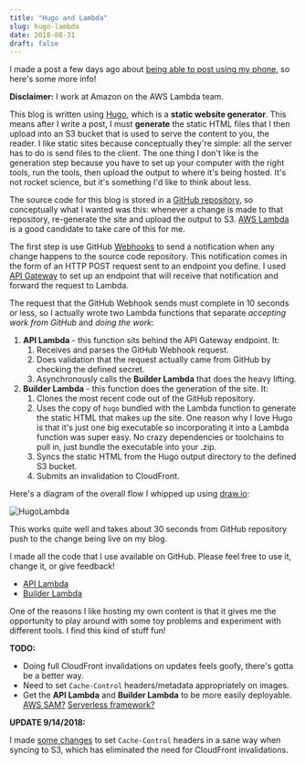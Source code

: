 ```yaml
---
title: "Hugo and Lambda"
slug: hugo-lambda
date: 2018-08-31
draft: false
---
```

I made a post a few days ago about [being able to post using my phone](/posts/hugo-from-phone/), so here's some more info!

**Disclaimer:** I work at Amazon on the AWS Lambda team.

This blog is written using [Hugo](https://gohugo.io), which is a **static website generator**. This means after I write a post, I must **generate** the static HTML files that I then upload into an S3 bucket that is used to serve the content to you, the reader. I like static sites because conceptually they're simple: all the server has to do is send files to the client. The one thing I don't like is the generation step because you have to set up your computer with the right tools, run the tools, then upload the output to where it's being hosted. It's not rocket science, but it's something I'd like to think about less.

The source code for this blog is stored in a [GitHub repository](https://github.com/wnka/pdp80-blog), so conceptually what I wanted was this: whenever a change is made to that repository, re-generate the site and upload the output to S3. [AWS Lambda](https://aws.amazon.com/lambda/) is a good candidate to take care of this for me.

The first step is use GitHub [Webhooks](https://developer.github.com/webhooks/) to send a notification when any change happens to the source code repository. This notification comes in the form of an HTTP POST request sent to an endpoint you define. I used [API Gateway](https://aws.amazon.com/api-gateway/) to set up an endpoint that will receive that notification and forward the request to Lambda.

The request that the GitHub Webhook sends must complete in 10 seconds or less, so I actually wrote two Lambda functions that separate *accepting work from GitHub* and *doing the work*:

1. **API Lambda** - this function sits behind the API Gateway endpoint. It:
   1. Receives and parses the GitHub Webhook request.
   1. Does validation that the request actually came from GitHub by checking the defined secret.
   1. Asynchronously calls the **Builder Lambda** that does the heavy lifting.
1. **Builder Lambda** - this function does the generation of the site. It:
   1. Clones the most recent code out of the GitHub repository.
   1. Uses the copy of `hugo` bundled with the Lambda function to generate the static HTML that makes up the site. One reason why I love Hugo is that it's just one big executable so incorporating it into a Lambda function was super easy. No crazy dependencies or toolchains to pull in, just bundle the executable into your .zip.
   1. Syncs the static HTML from the Hugo output directory to the defined S3 bucket.
   1. Submits an invalidation to CloudFront.

Here's a diagram of the overall flow I whipped up using [draw.io](https://draw.io):

![HugoLambda](/images/HugoLambda.png)

This works quite well and takes about 30 seconds from GitHub repository push to the change being live on my blog.

I made all the code that I use available on GitHub. Please feel free to use it, change it, or give feedback!

* [API Lambda](https://github.com/wnka/hugo-lambda-webhook)
* [Builder Lambda](https://github.com/wnka/hugo-lambda)

One of the reasons I like hosting my own content is that it gives me the opportunity to play around with some toy problems and experiment with different tools. I find this kind of stuff fun!

**TODO:**

* Doing full CloudFront invalidations on updates feels goofy, there's gotta be a better way.
* Need to set `Cache-Control` headers/metadata appropriately on images.
* Get the **API Lambda** and **Builder Lambda** to be more easily deployable. [AWS SAM?](https://github.com/awslabs/serverless-application-model) [Serverless framework?](https://serverless.com)

**UPDATE 9/14/2018:**

I made [some changes](https://github.com/wnka/hugo-lambda/commit/304b043a2a4d8e99d8ec74a1538db1092cea1ba5) to set `Cache-Control` headers in a sane way when syncing to S3, which has eliminated the need for CloudFront invalidations. 
